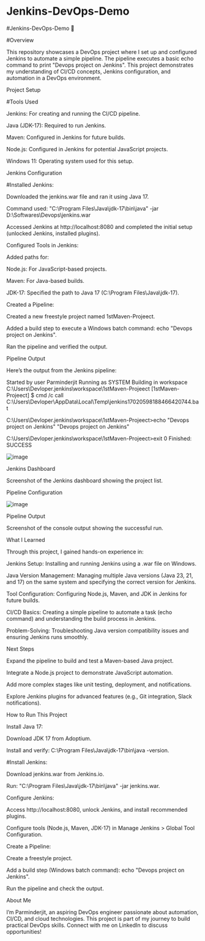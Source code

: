 # Jenkins-DevOps-Demo




#Jenkins-DevOps-Demo 🚀

#Overview

This repository showcases a DevOps project where I set up and configured Jenkins to automate a simple pipeline. The pipeline executes a basic echo command to print "Devops project on Jenkins". This project demonstrates my understanding of CI/CD concepts, Jenkins configuration, and automation in a DevOps environment.



Project Setup

#Tools Used





Jenkins: For creating and running the CI/CD pipeline.



Java (JDK-17): Required to run Jenkins.



Maven: Configured in Jenkins for future builds.



Node.js: Configured in Jenkins for potential JavaScript projects.



Windows 11: Operating system used for this setup.

Jenkins Configuration





#Installed Jenkins:





Downloaded the jenkins.war file and ran it using Java 17.



Command used: "C:\Program Files\Java\jdk-17\bin\java" -jar D:\Softwares\Devops\jenkins.war



Accessed Jenkins at http://localhost:8080 and completed the initial setup (unlocked Jenkins, installed plugins).



Configured Tools in Jenkins:





Added paths for:





Node.js: For JavaScript-based projects.



Maven: For Java-based builds.



JDK-17: Specified the path to Java 17 (C:\Program Files\Java\jdk-17).



Created a Pipeline:





Created a new freestyle project named 1stMaven-Projeect.



Added a build step to execute a Windows batch command: echo "Devops project on Jenkins".



Ran the pipeline and verified the output.



Pipeline Output

Here’s the output from the Jenkins pipeline:

Started by user Parminderjit
Running as SYSTEM
Building in workspace C:\Users\Devloper\.jenkins\workspace\1stMaven-Projeect
[1stMaven-Projeect] $ cmd /c call C:\Users\Devloper\AppData\Local\Temp\jenkins17020598188466420744.bat

C:\Users\Devloper\.jenkins\workspace\1stMaven-Projeect>echo "Devops project on Jenkins" 
"Devops project on Jenkins"

C:\Users\Devloper\.jenkins\workspace\1stMaven-Projeect>exit 0 
Finished: SUCCESS

![image](https://github.com/user-attachments/assets/252c99f4-8c87-485b-a3bf-cf59bda3d171)

Jenkins Dashboard



Screenshot of the Jenkins dashboard showing the project list.

Pipeline Configuration



![image](https://github.com/user-attachments/assets/04611765-6fde-4cde-8097-a0defee7b3e5)


Pipeline Output



Screenshot of the console output showing the successful run.



What I Learned

Through this project, I gained hands-on experience in:





Jenkins Setup: Installing and running Jenkins using a .war file on Windows.



Java Version Management: Managing multiple Java versions (Java 23, 21, and 17) on the same system and specifying the correct version for Jenkins.



Tool Configuration: Configuring Node.js, Maven, and JDK in Jenkins for future builds.



CI/CD Basics: Creating a simple pipeline to automate a task (echo command) and understanding the build process in Jenkins.



Problem-Solving: Troubleshooting Java version compatibility issues and ensuring Jenkins runs smoothly.



Next Steps





Expand the pipeline to build and test a Maven-based Java project.



Integrate a Node.js project to demonstrate JavaScript automation.



Add more complex stages like unit testing, deployment, and notifications.



Explore Jenkins plugins for advanced features (e.g., Git integration, Slack notifications).



How to Run This Project





Install Java 17:





Download JDK 17 from Adoptium.



Install and verify: C:\Program Files\Java\jdk-17\bin\java -version.



#Install Jenkins:





Download jenkins.war from Jenkins.io.



Run: "C:\Program Files\Java\jdk-17\bin\java" -jar jenkins.war.



Configure Jenkins:





Access http://localhost:8080, unlock Jenkins, and install recommended plugins.



Configure tools (Node.js, Maven, JDK-17) in Manage Jenkins > Global Tool Configuration.



Create a Pipeline:





Create a freestyle project.



Add a build step (Windows batch command): echo "Devops project on Jenkins".



Run the pipeline and check the output.



About Me

I’m Parminderjit, an aspiring DevOps engineer passionate about automation, CI/CD, and cloud technologies. This project is part of my journey to build practical DevOps skills. Connect with me on LinkedIn to discuss opportunities!
